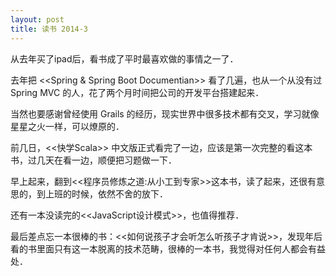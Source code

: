 ```yaml
---
layout: post
title: 读书 2014-3
---
```


从去年买了ipad后，看书成了平时最喜欢做的事情之一了．

去年把 <<Spring & Spring Boot Documentian>> 看了几遍，也从一个从没有过 Spring MVC 的人，花了两个月时间把公司的开发平台搭建起来．

当然也要感谢曾经使用 Grails 的经历，现实世界中很多技术都有交叉，学习就像星星之火一样，可以燎原的．

前几日，<<快学Scala>> 中文版正式看完了一边，应该是第一次完整的看这本书，过几天在看一边，顺便把习题做一下．

早上起来，翻到<<程序员修炼之道:从小工到专家>>这本书，读了起来，还很有意思的，到上班的时候，依然不舍的放下．

还有一本没读完的<<JavaScript设计模式>>，也值得推荐．

最后差点忘一本很棒的书：<<如何说孩子才会听怎么听孩子才肯说>>，发现年后看的书里面只有这一本脱离的技术范畴，很棒的一本书，我觉得对任何人都会有益处．

